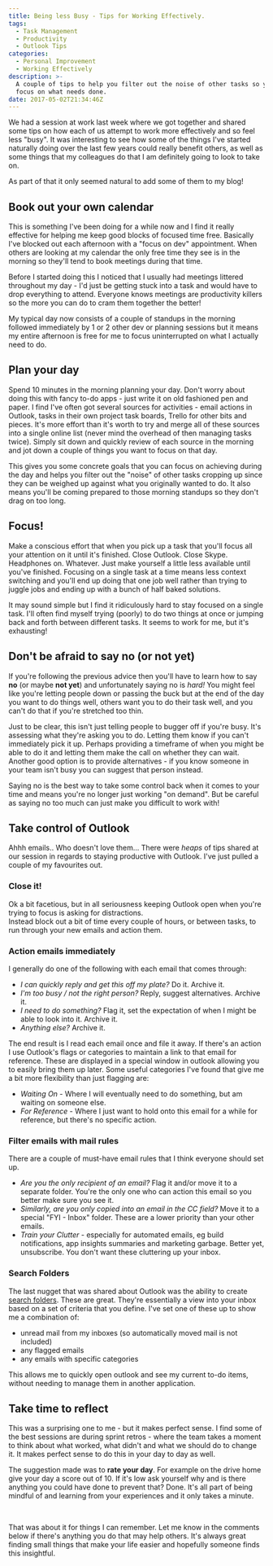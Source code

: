 ```yaml
---
title: Being less Busy - Tips for Working Effectively.
tags:
  - Task Management
  - Productivity
  - Outlook Tips
categories:
  - Personal Improvement
  - Working Effectively
description: >-
  A couple of tips to help you filter out the noise of other tasks so you can
  focus on what needs done.
date: 2017-05-02T21:34:46Z
---
```



We had a session at work last week where we got together and shared some tips on how each of us attempt to work more effectively and so feel less "busy". It was interesting to see how some of the things I've started naturally doing over the last few years could really benefit others, as well as some things that my colleagues do that I am definitely going to look to take on. 

As part of that it only seemed natural to add some of them to my blog! 

<!-- More --> 

## Book out your own calendar
This is something I've been doing for a while now and I find it really effective for helping me keep good blocks of focused time free. Basically I've blocked out each afternoon with a "focus on dev" appointment. When others are looking at my calendar the only free time they see is in the morning so they'll tend to book meetings during that time.

Before I started doing this I noticed that I usually had meetings littered throughout my day - I'd just be getting stuck into a task and would have to drop everything to attend. Everyone knows meetings are productivity killers so the more you can do to cram them together the better! 

My typical day now consists of a couple of standups in the morning followed immediately by 1 or 2 other dev or planning sessions but it means my entire afternoon is free for me to focus uninterrupted on what I actually need to do.

## Plan your day
Spend 10 minutes in the morning planning your day. Don't worry about doing this with fancy to-do apps - just write it on old fashioned pen and paper. I find I've often got several sources for activities - email actions in Outlook, tasks in their own project task boards, Trello for other bits and pieces. It's more effort than it's worth to try and merge all of these sources into a single online list (never mind the overhead of then managing tasks twice). Simply sit down and quickly review of each source in the morning and jot down a couple of things you want to focus on that day. 

This gives you some concrete goals that you can focus on achieving during the day and helps you filter out the "noise" of other tasks cropping up since they can be weighed up against what you originally wanted to do. 
It also means you'll be coming prepared to those morning standups so they don't drag on too long.

## Focus! 
Make a conscious effort that when you pick up a task that you'll focus all your attention on it until it's finished. 
Close Outlook. Close Skype. Headphones on. Whatever. Just make yourself a little less available until you've finished. Focusing on a single task at a time means less context switching and you'll end up doing that one job well rather than trying to juggle jobs and ending up with a bunch of half baked solutions. 

It may sound simple but I find it ridiculously hard to stay focused on a single task. I'll often find myself trying (poorly) to do two things at once or jumping back and forth between different tasks. It seems to work for me, but it's exhausting! 

## Don't be afraid to say no (or not yet)
If you're following the previous advice then you'll have to learn how to say **no** (or maybe **not yet**) and unfortunately saying no is *hard!* You might feel like you're letting people down or passing the buck but at the end of the day you want to do things well, others want you to do their task well, and you can't do that if you're stretched too thin. 

Just to be clear, this isn't just telling people to bugger off if you're busy. It's assessing what they're asking you to do. Letting them know if you can't immediately pick it up. Perhaps providing a timeframe of when you might be able to do it and letting them make the call on whether they can wait. Another good option is to provide alternatives - if you know someone in your team isn't busy you can suggest that person instead.  

Saying no is the best way to take some control back when it comes to your time and means you're no longer just working "on demand". But be careful as saying no too much can just make you difficult to work with! 

## Take control of Outlook
Ahhh emails.. Who doesn't love them... There were *heaps* of tips shared at our session in regards to staying productive with Outlook. I've just pulled a couple of my favourites out. 

### Close it! 
Ok a bit facetious, but in all seriousness keeping Outlook open when you're trying to focus is asking for distractions.  
Instead block out a bit of time every couple of hours, or between tasks, to run through your new emails and action them.

### Action emails immediately
I generally do one of the following with each email that comes through: 
 - *I can quickly reply and get this off my plate?*  Do it. Archive it.
 - *I'm too busy / not the right person?* Reply, suggest alternatives.  Archive it. 
 - *I need to do something?* Flag it, set the expectation of when I might be able to look into it.  Archive it.
 - *Anything else?* Archive it.

The end result is I read each email once and file it away. If there's an action I use Outlook's flags or categories to maintain a link to that email for reference. These are displayed in a special window in outlook allowing you to easily bring them up later. 
Some useful categories I've found that give me a bit more flexibility than just flagging are:  
 - *Waiting On* - Where I will eventually need to do something, but am waiting on someone else. 
 - *For Reference* - Where I just want to hold onto this email for a while for reference, but there's no specific action. 

### Filter emails with mail rules
There are a couple of must-have email rules that I think everyone should set up. 

- *Are you the only recipient of an email?* Flag it and/or move it to a separate folder. You're the only one who can action this email so you better make sure you see it. 
- *Similarly, are you only copied into an email in the CC field?* Move it to a special "FYI - Inbox" folder. These are a lower priority than your other emails. 
- *Train your Clutter* - especially for automated emails, eg build notifications, app insights summaries and marketing garbage. Better yet, unsubscribe. You don't want these cluttering up your inbox.

### Search Folders
The last nugget that was shared about Outlook was the ability to create [search folders](https://support.office.com/en-us/article/Create-a-Search-Folder-c1807038-01e4-475e-8869-0ccab0a56dc5). These are great. They're essentially a view into your inbox based on a set of criteria that you define. 
I've set one of these up to show me a combination of: 
- unread mail from my inboxes (so automatically moved mail is not included)
- any flagged emails
- any emails with specific categories

This allows me to quickly open outlook and see my current to-do items, without needing to manage them in another application.

## Take time to reflect
This was a surprising one to me - but it makes perfect sense. I find some of the best sessions are during sprint retros - where the team takes a moment to think about what worked, what didn't and what we should do to change it. It makes perfect sense to do this in your day to day as well. 

The suggestion made was to **rate your day**. 
For example on the drive home give your day a score out of 10. If it's low ask yourself why and is there anything you could have done to prevent that? Done. It's all part of being mindful of and learning from your experiences and it only takes a minute. 

&nbsp;

That was about it for things I can remember. Let me know in the comments below if there's anything you do that may help others. It's always great finding small things that make your life easier and hopefully someone finds this insightful.


